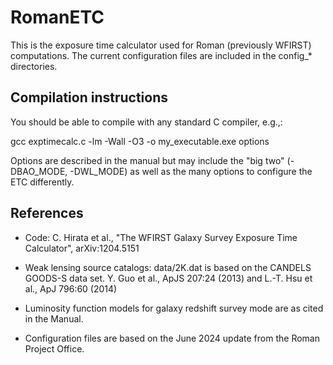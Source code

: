 # RomanETC

This is the exposure time calculator used for Roman (previously WFIRST) 
computations. The current configuration files are included in the 
config_* directories.

## Compilation instructions

You should be able to compile with any standard C compiler, e.g.,:

gcc exptimecalc.c -lm -Wall -O3 -o my_executable.exe options

Options are described in the manual but may include the "big two" 
(-DBAO_MODE, -DWL_MODE) as well as the many options to configure the ETC 
differently.

## References

- Code: C. Hirata et al., "The WFIRST Galaxy Survey Exposure Time 
Calculator", arXiv:1204.5151

- Weak lensing source catalogs: data/2K.dat is based on the CANDELS 
GOODS-S data set. Y. Guo et al., ApJS 207:24 (2013) and L.-T. Hsu et 
al., ApJ 796:60 (2014)

- Luminosity function models for galaxy redshift survey mode are as 
cited in the Manual.

- Configuration files are based on the June 2024 update from the Roman 
Project Office.
